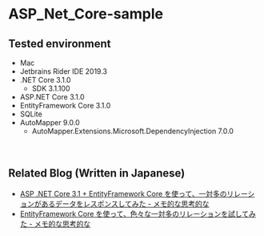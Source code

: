 ASP_Net_Core-sample
===

## Tested environment

- Mac
- Jetbrains Rider IDE 2019.3
- .NET Core 3.1.0
  - SDK 3.1.100
- ASP.NET Core 3.1.0
- EntityFramework Core 3.1.0
- SQLite
- AutoMapper 9.0.0
  - AutoMapper.Extensions.Microsoft.DependencyInjection 7.0.0

　  

## Related Blog (Written in Japanese)

- [ASP .NET Core 3.1 + EntityFramework Core を使って、一対多のリレーションがあるデータをレスポンスしてみた - メモ的な思考的な](https://thinkami.hatenablog.com/entry/2019/12/17/224720)
- [EntityFramework Core を使って、色々な一対多のリレーションを試してみた - メモ的な思考的な](https://thinkami.hatenablog.com/entry/2019/12/18/230557)